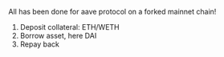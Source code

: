 All has been done for aave protocol on a forked mainnet chain!

1. Deposit collateral: ETH/WETH
2. Borrow asset, here DAI
3. Repay back
